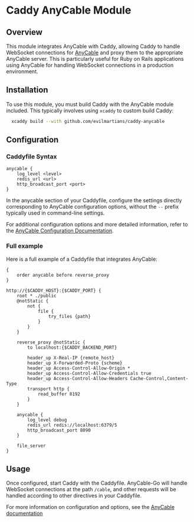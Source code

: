 # Caddy AnyCable Module

## Overview

This module integrates AnyCable with Caddy, allowing Caddy to handle WebSocket connections for [AnyCable](https://docs.anycable.io/) and proxy them to the appropriate AnyCable server. 
This is particularly useful for Ruby on Rails applications using AnyCable for handling WebSocket connections in a production environment.

## Installation

To use this module, you must build Caddy with the AnyCable module included. This typically involves using `xcaddy` to custom build Caddy:

```bash
  xcaddy build --with github.com/evilmartians/caddy-anycable
```

## Configuration

### Caddyfile Syntax

```caddyfile
anycable {
    log_level <level>
    redis_url <url>
    http_broadcast_port <port>
}
```
In the anycable section of your Caddyfile, configure the settings directly corresponding to AnyCable configuration options, without the `--` prefix typically used in command-line settings.

For additional configuration options and more detailed information, refer to the [AnyCable Configuration Documentation](https://docs.anycable.io/anycable-go/configuration).

### Full example

Here is a full example of a Caddyfile that integrates AnyCable:

```caddyfile
{
    order anycable before reverse_proxy
}

http://{$CADDY_HOST}:{$CADDY_PORT} {
    root * ./public
    @notStatic {
        not {
            file {
                try_files {path}
            }
        }
    }

    reverse_proxy @notStatic {
        to localhost:{$CADDY_BACKEND_PORT}

        header_up X-Real-IP {remote_host}
        header_up X-Forwarded-Proto {scheme}
        header_up Access-Control-Allow-Origin *
        header_up Access-Control-Allow-Credentials true
        header_up Access-Control-Allow-Headers Cache-Control,Content-Type
        transport http {
            read_buffer 8192
        }
    }

    anycable {
        log_level debug
        redis_url redis://localhost:6379/5
        http_broadcast_port 8090
    }

    file_server
}
```

## Usage
Once configured, start Caddy with the Caddyfile. AnyCable-Go will handle WebSocket connections at the path `/cable`, and other requests will be handled according to other directives in your Caddyfile.

For more information on configuration and options, see the [AnyCable documentation](https://docs.anycable.io/anycable-go/configuration)
